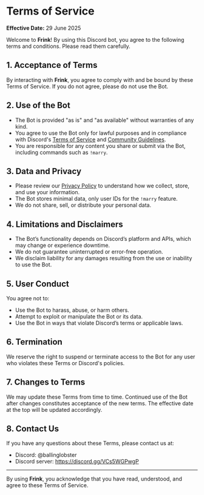 # Terms of Service

**Effective Date:** 29 June 2025

Welcome to **Frink**! By using this Discord bot, you agree to the following terms and conditions. Please read them carefully.

## 1. Acceptance of Terms

By interacting with **Frink**, you agree to comply with and be bound by these Terms of Service. If you do not agree, please do not use the Bot.

## 2. Use of the Bot

- The Bot is provided "as is" and "as available" without warranties of any kind.
- You agree to use the Bot only for lawful purposes and in compliance with Discord's [Terms of Service](https://discord.com/terms) and [Community Guidelines](https://discord.com/guidelines).
- You are responsible for any content you share or submit via the Bot, including commands such as `!marry`.

## 3. Data and Privacy

- Please review our [Privacy Policy](./PRIVACY.md) to understand how we collect, store, and use your information.
- The Bot stores minimal data, only user IDs for the `!marry` feature.
- We do not share, sell, or distribute your personal data.

## 4. Limitations and Disclaimers

- The Bot’s functionality depends on Discord’s platform and APIs, which may change or experience downtime.
- We do not guarantee uninterrupted or error-free operation.
- We disclaim liability for any damages resulting from the use or inability to use the Bot.

## 5. User Conduct

You agree not to:

- Use the Bot to harass, abuse, or harm others.
- Attempt to exploit or manipulate the Bot or its data.
- Use the Bot in ways that violate Discord’s terms or applicable laws.

## 6. Termination

We reserve the right to suspend or terminate access to the Bot for any user who violates these Terms or Discord's policies.

## 7. Changes to Terms

We may update these Terms from time to time. Continued use of the Bot after changes constitutes acceptance of the new terms. The effective date at the top will be updated accordingly.

## 8. Contact Us

If you have any questions about these Terms, please contact us at:

- Discord: @ballinglobster
- Discord server: https://discord.gg/VCs5WGPwgP

---

By using **Frink**, you acknowledge that you have read, understood, and agree to these Terms of Service.
